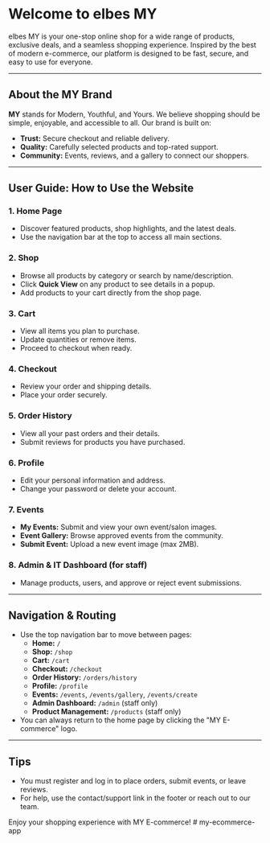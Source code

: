 # Welcome to elbes MY

elbes MY is your one-stop online shop for a wide range of products, exclusive deals, and a seamless shopping experience. Inspired by the best of modern e-commerce, our platform is designed to be fast, secure, and easy to use for everyone.

---

## About the MY Brand
**MY** stands for Modern, Youthful, and Yours. We believe shopping should be simple, enjoyable, and accessible to all. Our brand is built on:
- **Trust:** Secure checkout and reliable delivery.
- **Quality:** Carefully selected products and top-rated support.
- **Community:** Events, reviews, and a gallery to connect our shoppers.

---

## User Guide: How to Use the Website

### 1. Home Page
- Discover featured products, shop highlights, and the latest deals.
- Use the navigation bar at the top to access all main sections.

### 2. Shop
- Browse all products by category or search by name/description.
- Click **Quick View** on any product to see details in a popup.
- Add products to your cart directly from the shop page.

### 3. Cart
- View all items you plan to purchase.
- Update quantities or remove items.
- Proceed to checkout when ready.

### 4. Checkout
- Review your order and shipping details.
- Place your order securely.

### 5. Order History
- View all your past orders and their details.
- Submit reviews for products you have purchased.

### 6. Profile
- Edit your personal information and address.
- Change your password or delete your account.

### 7. Events
- **My Events:** Submit and view your own event/salon images.
- **Event Gallery:** Browse approved events from the community.
- **Submit Event:** Upload a new event image (max 2MB).

### 8. Admin & IT Dashboard (for staff)
- Manage products, users, and approve or reject event submissions.

---

## Navigation & Routing
- Use the top navigation bar to move between pages:
  - **Home:** `/`
  - **Shop:** `/shop`
  - **Cart:** `/cart`
  - **Checkout:** `/checkout`
  - **Order History:** `/orders/history`
  - **Profile:** `/profile`
  - **Events:** `/events`, `/events/gallery`, `/events/create`
  - **Admin Dashboard:** `/admin` (staff only)
  - **Product Management:** `/products` (staff only)
- You can always return to the home page by clicking the "MY E-commerce" logo.

---

## Tips
- You must register and log in to place orders, submit events, or leave reviews.
- For help, use the contact/support link in the footer or reach out to our team.

Enjoy your shopping experience with MY E-commerce!
#   m y - e c o m m e r c e - a p p 
 
 